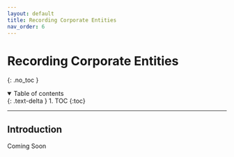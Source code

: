 ```yaml
---
layout: default
title: Recording Corporate Entities
nav_order: 6
---
```


# Recording Corporate Entities
{: .no_toc }

<details open markdown="block">
  <summary>
    Table of contents
  </summary>
  {: .text-delta }
1. TOC
{:toc}
</details>

---

## Introduction

Coming Soon
